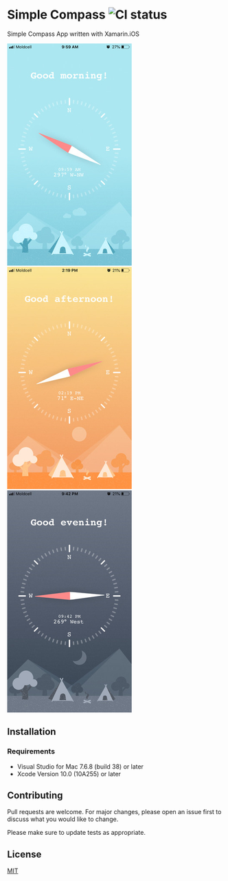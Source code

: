 # Simple Compass ![CI status](https://img.shields.io/badge/build-passing-brightgreen.svg)

Simple Compass App written with Xamarin.iOS

![](https://github.com/mihailgolban/SimpleCompass/blob/master/images/morning.jpg?raw=true)
![](https://github.com/mihailgolban/SimpleCompass/blob/master/images/afternoon.jpg?raw=true)
![](https://github.com/mihailgolban/SimpleCompass/blob/master/images/evening.jpg?raw=true)

## Installation

### Requirements
* Visual Studio for Mac 7.6.8 (build 38) or later
* Xcode Version 10.0 (10A255) or later

## Contributing
Pull requests are welcome. For major changes, please open an issue first to discuss what you would like to change.

Please make sure to update tests as appropriate.

## License
[MIT](https://choosealicense.com/licenses/mit/)
